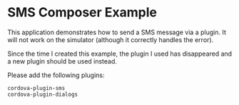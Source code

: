 SMS Composer Example
===

This application demonstrates how to send a SMS message via a plugin.
It will not work on the simulator (although it correctly handles the
error).

Since the time I created this example, the plugin I used has disappeared
and a new plugin should be used instead. 

Please add the following plugins:

	cordova-plugin-sms
	cordova-plugin-dialogs
